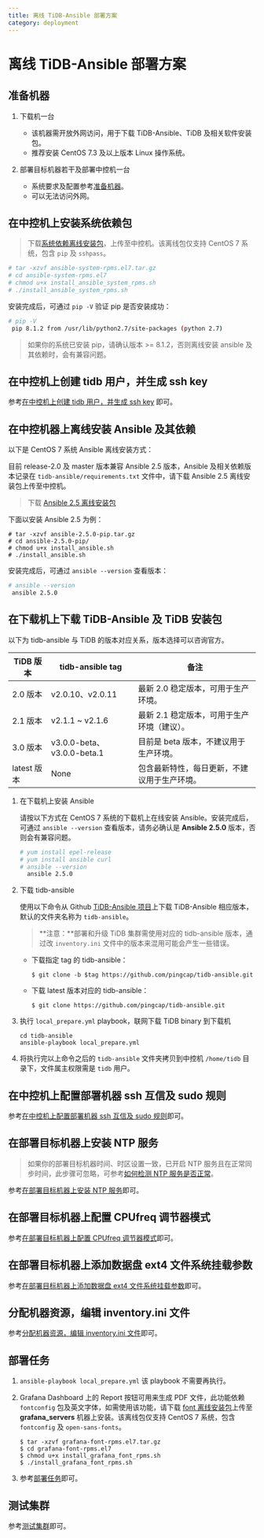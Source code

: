 ```yaml
---
title: 离线 TiDB-Ansible 部署方案
category: deployment
---
```


# 离线 TiDB-Ansible 部署方案

## 准备机器

1. 下载机一台

    - 该机器需开放外网访问，用于下载 TiDB-Ansible、TiDB 及相关软件安装包。
    - 推荐安装 CentOS 7.3 及以上版本 Linux 操作系统。

2. 部署目标机器若干及部署中控机一台

    - 系统要求及配置参考[准备机器](../op-guide/ansible-deployment.md#准备机器)。
    - 可以无法访问外网。

## 在中控机上安装系统依赖包

> 下载[系统依赖离线安装包](https://download.pingcap.org/ansible-system-rpms.el7.tar.gz)，上传至中控机。该离线包仅支持 CentOS 7 系统，包含 `pip` 及 `sshpass`。

```bash
# tar -xzvf ansible-system-rpms.el7.tar.gz
# cd ansible-system-rpms.el7
# chmod u+x install_ansible_system_rpms.sh
# ./install_ansible_system_rpms.sh
```

安装完成后，可通过 `pip -V` 验证 pip 是否安装成功：

```bash
# pip -V
 pip 8.1.2 from /usr/lib/python2.7/site-packages (python 2.7)
```

> 如果你的系统已安装 pip，请确认版本 >= 8.1.2，否则离线安装 ansible 及其依赖时，会有兼容问题。

## 在中控机上创建 tidb 用户，并生成 ssh key

参考[在中控机上创建 tidb 用户，并生成 ssh key](../op-guide/ansible-deployment.md#在中控机上创建-tidb-用户-并生成-ssh-key) 即可。

## 在中控机器上离线安装 Ansible 及其依赖

以下是 CentOS 7 系统 Ansible 离线安装方式：

目前 release-2.0 及 master 版本兼容 Ansible 2.5 版本，Ansible 及相关依赖版本记录在 `tidb-ansible/requirements.txt` 文件中，请下载 Ansible 2.5 离线安装包上传至中控机。

> 下载 [Ansible 2.5 离线安装包](https://download.pingcap.org/ansible-2.5.0-pip.tar.gz)

下面以安装 Ansible 2.5 为例：

```
# tar -xzvf ansible-2.5.0-pip.tar.gz
# cd ansible-2.5.0-pip/
# chmod u+x install_ansible.sh
# ./install_ansible.sh
```

安装完成后，可通过 `ansible --version` 查看版本：

```bash
# ansible --version
 ansible 2.5.0
```

## 在下载机上下载 TiDB-Ansible 及 TiDB 安装包

以下为 tidb-ansible 与 TiDB 的版本对应关系，版本选择可以咨询官方。

| TiDB 版本 | tidb-ansible tag | 备注 |
| -------- | ---------------- | --- |
| 2.0 版本 | v2.0.10、v2.0.11 | 最新 2.0 稳定版本，可用于生产环境。 |
| 2.1 版本 | v2.1.1 ~ v2.1.6 | 最新 2.1 稳定版本，可用于生产环境（建议）。 |
| 3.0 版本 | v3.0.0-beta、v3.0.0-beta.1 | 目前是 beta 版本，不建议用于生产环境。 |
| latest 版本 | None | 包含最新特性，每日更新，不建议用于生产环境。 |

1.  在下载机上安装 Ansible

    请按以下方式在 CentOS 7 系统的下载机上在线安装 Ansible。安装完成后，可通过 `ansible --version` 查看版本，请务必确认是 **Ansible 2.5.0** 版本，否则会有兼容问题。

    ```bash
    # yum install epel-release
    # yum install ansible curl
    # ansible --version   
      ansible 2.5.0
    ```

2.  下载 tidb-ansible

    使用以下命令从 Github [TiDB-Ansible 项目](https://github.com/pingcap/tidb-ansible)上下载 TiDB-Ansible 相应版本，默认的文件夹名称为 `tidb-ansible`。
    
    > **注意：**部署和升级 TiDB 集群需使用对应的 tidb-ansible 版本，通过改 `inventory.ini` 文件中的版本来混用可能会产生一些错误。

    - 下载指定 tag 的 tidb-ansible：

        ```
        $ git clone -b $tag https://github.com/pingcap/tidb-ansible.git
        ```

    - 下载 latest 版本对应的 tidb-ansible：

        ```
        $ git clone https://github.com/pingcap/tidb-ansible.git
        ```

3.  执行 `local_prepare.yml` playbook，联网下载 TiDB binary 到下载机

    ```
    cd tidb-ansible
    ansible-playbook local_prepare.yml
    ```

4.  将执行完以上命令之后的 `tidb-ansible` 文件夹拷贝到中控机 `/home/tidb` 目录下，文件属主权限需是 `tidb` 用户。

## 在中控机上配置部署机器 ssh 互信及 sudo 规则

参考[在中控机上配置部署机器 ssh 互信及 sudo 规则](../op-guide/ansible-deployment.md#在中控机上配置部署机器-ssh-互信及-sudo-规则)即可。

## 在部署目标机器上安装 NTP 服务

> 如果你的部署目标机器时间、时区设置一致，已开启 NTP 服务且在正常同步时间，此步骤可忽略，可参考[如何检测 NTP 服务是否正常](../op-guide/ansible-deployment.md#如何检测-ntp-服务是否正常)。

参考[在部署目标机器上安装 NTP 服务](../op-guide/ansible-deployment.md#在部署目标机器上安装-ntp-服务)即可。

## 在部署目标机器上配置 CPUfreq 调节器模式

参考[在部署目标机器上配置 CPUfreq 调节器模式](../op-guide/ansible-deployment.md#在部署目标机器上配置-cpufreq-调节器模式)即可。

## 在部署目标机器上添加数据盘 ext4 文件系统挂载参数

参考[在部署目标机器上添加数据盘 ext4 文件系统挂载参数](../op-guide/ansible-deployment.md#在部署目标机器上添加数据盘-ext4-文件系统挂载参数)即可。

## 分配机器资源，编辑 inventory.ini 文件

参考[分配机器资源，编辑 inventory.ini 文件](../op-guide/ansible-deployment.md#分配机器资源-编辑-inventory-ini-文件)即可。

## 部署任务

1.  `ansible-playbook local_prepare.yml` 该 playbook 不需要再执行。

2.  Grafana Dashboard 上的 Report 按钮可用来生成 PDF 文件，此功能依赖 `fontconfig` 包及英文字体，如需使用该功能，请下载 [font 离线安装包](https://download.pingcap.org/grafana-font-rpms.el7.tar.gz)上传至 **grafana_servers** 机器上安装。该离线包仅支持 CentOS 7 系统，包含 `fontconfig` 及 `open-sans-fonts`。

    ```
    $ tar -xzvf grafana-font-rpms.el7.tar.gz
    $ cd grafana-font-rpms.el7
    $ chmod u+x install_grafana_font_rpms.sh
    $ ./install_grafana_font_rpms.sh
    ```

3.  参考[部署任务](../op-guide/ansible-deployment.md#部署任务)即可。

## 测试集群

参考[测试集群](../op-guide/ansible-deployment.md#测试集群)即可。
